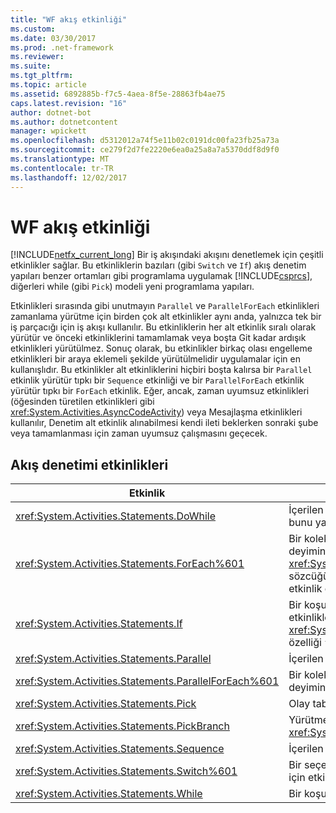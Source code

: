 ```yaml
---
title: "WF akış etkinliği"
ms.custom: 
ms.date: 03/30/2017
ms.prod: .net-framework
ms.reviewer: 
ms.suite: 
ms.tgt_pltfrm: 
ms.topic: article
ms.assetid: 6892885b-f7c5-4aea-8f5e-28863fb4ae75
caps.latest.revision: "16"
author: dotnet-bot
ms.author: dotnetcontent
manager: wpickett
ms.openlocfilehash: d5312012a74f5e11b02c0191dc00fa23fb25a73a
ms.sourcegitcommit: ce279f2d7fe2220e6ea0a25a8a7a5370ddf8d9f0
ms.translationtype: MT
ms.contentlocale: tr-TR
ms.lasthandoff: 12/02/2017
---
```

# <a name="control-flow-activities-in-wf"></a>WF akış etkinliği
[!INCLUDE[netfx_current_long](../../../includes/netfx-current-long-md.md)] Bir iş akışındaki akışını denetlemek için çeşitli etkinlikler sağlar. Bu etkinliklerin bazıları (gibi `Switch` ve `If`) akış denetim yapıları benzer ortamları gibi programlama uygulamak [!INCLUDE[csprcs](../../../includes/csprcs-md.md)], diğerleri while (gibi `Pick`) modeli yeni programlama yapıları.  
  
 Etkinlikleri sırasında gibi unutmayın `Parallel` ve `ParallelForEach` etkinlikleri zamanlama yürütme için birden çok alt etkinlikler aynı anda, yalnızca tek bir iş parçacığı için iş akışı kullanılır. Bu etkinliklerin her alt etkinlik sıralı olarak yürütür ve önceki etkinliklerini tamamlamak veya boşta Git kadar ardışık etkinlikleri yürütülmez. Sonuç olarak, bu etkinlikler birkaç olası engelleme etkinlikleri bir araya eklemeli şekilde yürütülmelidir uygulamalar için en kullanışlıdır. Bu etkinlikler alt etkinliklerini hiçbiri boşta kalırsa bir `Parallel` etkinlik yürütür tıpkı bir `Sequence` etkinliği ve bir `ParallelForEach` etkinlik yürütür tıpkı bir `ForEach` etkinlik. Eğer, ancak, zaman uyumsuz etkinlikleri (öğesinden türetilen etkinlikleri gibi <xref:System.Activities.AsyncCodeActivity>) veya Mesajlaşma etkinlikleri kullanılır, Denetim alt etkinlik alınabilmesi kendi ileti beklerken sonraki şube veya tamamlanması için zaman uyumsuz çalışmasını geçecek.  
  
## <a name="flow-control-activities"></a>Akış denetimi etkinlikleri  
  
|Etkinlik|Açıklama|  
|--------------|-----------------|  
|<xref:System.Activities.Statements.DoWhile>|İçerilen etkinlikleri bir kez çalıştırır ve bir koşul olsa da bunu yapmak devam `true`.|  
|<xref:System.Activities.Statements.ForEach%601>|Bir koleksiyondaki her öğe için sıralı bir katıştırılmış deyimini yürütür. <xref:System.Activities.Statements.ForEach%601>anahtar sözcüğüne benzer `foreach`, bir dil deyimi yerine bir etkinlik olarak uygulanan ancak.|  
|<xref:System.Activities.Statements.If>|Bir koşul ise, içerilen etkinlikleri yürütür `true`ve içerdiği etkinlikleri yürütebilir <xref:System.Activities.Statements.If.Else%2A> koşul ise özelliği `false`.|  
|<xref:System.Activities.Statements.Parallel>|İçerilen etkinlikleri paralel olarak yürütür.|  
|<xref:System.Activities.Statements.ParallelForEach%601>|Bir koleksiyondaki her öğe için paralel bir katıştırılmış deyimini yürütür.|  
|<xref:System.Activities.Statements.Pick>|Olay tabanlı denetim akışı modelleme sağlar.|  
|<xref:System.Activities.Statements.PickBranch>|Yürütme olası bir yolu temsil eden bir <xref:System.Activities.Statements.Pick> etkinlik.|  
|<xref:System.Activities.Statements.Sequence>|İçerilen etkinlikleri sırayla yürütür.|  
|<xref:System.Activities.Statements.Switch%601>|Bir seçenek değerine göre belirli bir deyim yürütmek için etkinlikler arasında bir sayı seçer.|  
|<xref:System.Activities.Statements.While>|Bir koşul ederken içerilen etkinlikleri yürütür `true`.|
